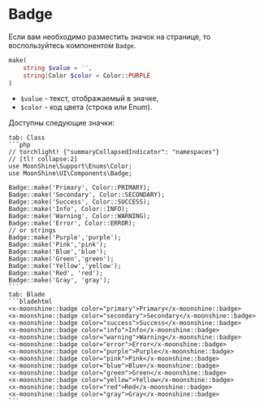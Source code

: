 # Badge

Если вам необходимо разместить значок на странице, то воспользуйтесь компонентом `Badge`.

```php
make(
    string $value = '',
    string|Color $color = Color::PURPLE
)
```

- `$value` - текст, отображаемый в значке,
- `$color` - код цвета (строка или Enum).

Доступны следующие значки:

~~~tabs
tab: Class
```php
// torchlight! {"summaryCollapsedIndicator": "namespaces"}
// [tl! collapse:2]
use MoonShine\Support\Enums\Color;
use MoonShine\UI\Components\Badge;

Badge::make('Primary', Color::PRIMARY);
Badge::make('Secondary', Color::SECONDARY);
Badge::make('Success', Color::SUCCESS);
Badge::make('Info', Color::INFO);
Badge::make('Warning', Color::WARNING);
Badge::make('Error', Color::ERROR);
// or strings
Badge::make('Purple','purple');
Badge::make('Pink','pink');
Badge::make('Blue','blue');
Badge::make('Green','green');
Badge::make('Yellow','yellow');
Badge::make('Red', 'red');
Badge::make('Gray', 'gray');
```
tab: Blade
```bladehtml
<x-moonshine::badge color="primary">Primary</x-moonshine::badge>
<x-moonshine::badge color="secondary">Secondary</x-moonshine::badge>
<x-moonshine::badge color="success">Success</x-moonshine::badge>
<x-moonshine::badge color="info">Info</x-moonshine::badge>
<x-moonshine::badge color="warning">Warning</x-moonshine::badge>
<x-moonshine::badge color="error">Error</x-moonshine::badge>
<x-moonshine::badge color="purple">Purple</x-moonshine::badge>
<x-moonshine::badge color="pink">Pink</x-moonshine::badge>
<x-moonshine::badge color="blue">Blue</x-moonshine::badge>
<x-moonshine::badge color="green">Green</x-moonshine::badge>
<x-moonshine::badge color="yellow">Yellow</x-moonshine::badge>
<x-moonshine::badge color="red">Red</x-moonshine::badge>
<x-moonshine::badge color="gray">Gray</x-moonshine::badge>
```
~~~
